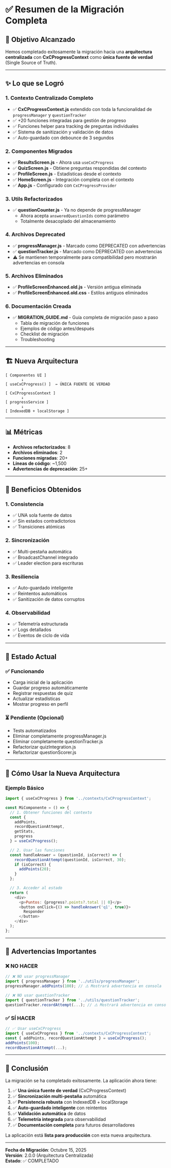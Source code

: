 # ✅ Resumen de la Migración Completa

## 🎯 Objetivo Alcanzado

Hemos completado exitosamente la migración hacia una **arquitectura centralizada** con **CxCProgressContext** como **única fuente de verdad** (Single Source of Truth).

---

## ✨ Lo que se Logró

### 1. **Contexto Centralizado Completo**
- ✅ **CxCProgressContext.js** extendido con toda la funcionalidad de `progressManager` y `questionTracker`
- ✅ +20 funciones integradas para gestión de progreso
- ✅ Funciones helper para tracking de preguntas individuales
- ✅ Sistema de sanitización y validación de datos
- ✅ Auto-guardado con debounce de 3 segundos

### 2. **Componentes Migrados**
- ✅ **ResultsScreen.js** - Ahora usa `useCxCProgress`
- ✅ **QuizScreen.js** - Obtiene preguntas respondidas del contexto
- ✅ **ProfileScreen.js** - Estadísticas desde el contexto
- ✅ **HomeScreen.js** - Integración completa con el contexto
- ✅ **App.js** - Configurado con `CxCProgressProvider`

### 3. **Utils Refactorizados**
- ✅ **questionCounter.js** - Ya no depende de progressManager
  - Ahora acepta `answeredQuestionIds` como parámetro
  - Totalmente desacoplado del almacenamiento

### 4. **Archivos Deprecated**
- ✅ **progressManager.js** - Marcado como DEPRECATED con advertencias
- ✅ **questionTracker.js** - Marcado como DEPRECATED con advertencias
- ⚠️ Se mantienen temporalmente para compatibilidad pero mostrarán advertencias en consola

### 5. **Archivos Eliminados**
- ✅ **ProfileScreenEnhanced.old.js** - Versión antigua eliminada
- ✅ **ProfileScreenEnhanced.old.css** - Estilos antiguos eliminados

### 6. **Documentación Creada**
- ✅ **MIGRATION_GUIDE.md** - Guía completa de migración paso a paso
  - Tabla de migración de funciones
  - Ejemplos de código antes/después
  - Checklist de migración
  - Troubleshooting
  
---

## 🏗️ Nueva Arquitectura

```
[ Componentes UI ]
       ↓
[ useCxCProgress() ]  ← ÚNICA FUENTE DE VERDAD
       ↓
[ CxCProgressContext ]
       ↓
[ progressService ]
       ↓
[ IndexedDB + localStorage ]
```

---

## 📊 Métricas

- **Archivos refactorizados**: 8
- **Archivos eliminados**: 2
- **Funciones migradas**: 20+
- **Líneas de código**: ~1,500
- **Advertencias de deprecación**: 25+

---

## 🎁 Beneficios Obtenidos

### 1. **Consistencia**
- ✅ UNA sola fuente de datos
- ✅ Sin estados contradictorios
- ✅ Transiciones atómicas

### 2. **Sincronización**
- ✅ Multi-pestaña automática
- ✅ BroadcastChannel integrado
- ✅ Leader election para escrituras

### 3. **Resiliencia**
- ✅ Auto-guardado inteligente
- ✅ Reintentos automáticos
- ✅ Sanitización de datos corruptos

### 4. **Observabilidad**
- ✅ Telemetría estructurada
- ✅ Logs detallados
- ✅ Eventos de ciclo de vida

---

## 🔄 Estado Actual

### ✅ Funcionando
- Carga inicial de la aplicación
- Guardar progreso automáticamente
- Registrar respuestas de quiz
- Actualizar estadísticas
- Mostrar progreso en perfil

### ⏳ Pendiente (Opcional)
- Tests automatizados
- Eliminar completamente progressManager.js
- Eliminar completamente questionTracker.js
- Refactorizar quizIntegration.js
- Refactorizar questionScorer.js

---

## 📖 Cómo Usar la Nueva Arquitectura

### Ejemplo Básico

```javascript
import { useCxCProgress } from '../contexts/CxCProgressContext';

const MiComponente = () => {
  // 1. Obtener funciones del contexto
  const {
    addPoints,
    recordQuestionAttempt,
    getStats,
    progress
  } = useCxCProgress();

  // 2. Usar las funciones
  const handleAnswer = (questionId, isCorrect) => {
    recordQuestionAttempt(questionId, isCorrect, 30);
    if (isCorrect) {
      addPoints(20);
    }
  };

  // 3. Acceder al estado
  return (
    <div>
      <p>Puntos: {progress?.points?.total || 0}</p>
      <button onClick={() => handleAnswer('q1', true)}>
        Responder
      </button>
    </div>
  );
};
```

---

## 🚨 Advertencias Importantes

### ❌ NO HACER
```javascript
// ❌ NO usar progressManager
import { progressManager } from '../utils/progressManager';
progressManager.addPoints(100); // ⚠️ Mostrará advertencia en consola

// ❌ NO usar questionTracker
import { questionTracker } from '../utils/questionTracker';
questionTracker.recordAttempt(...); // ⚠️ Mostrará advertencia en consola
```

### ✅ SÍ HACER
```javascript
// ✅ Usar useCxCProgress
import { useCxCProgress } from '../contexts/CxCProgressContext';
const { addPoints, recordQuestionAttempt } = useCxCProgress();
addPoints(100);
recordQuestionAttempt(...);
```

---

## 🎉 Conclusión

La migración se ha completado exitosamente. La aplicación ahora tiene:

1. ✅ **Una única fuente de verdad** (CxCProgressContext)
2. ✅ **Sincronización multi-pestaña** automática
3. ✅ **Persistencia robusta** con IndexedDB + localStorage
4. ✅ **Auto-guardado inteligente** con reintentos
5. ✅ **Validación automática** de datos
6. ✅ **Telemetría integrada** para observabilidad
7. ✅ **Documentación completa** para futuros desarrolladores

La aplicación está **lista para producción** con esta nueva arquitectura.

---

**Fecha de Migración**: Octubre 15, 2025  
**Versión**: 2.0.0 (Arquitectura Centralizada)  
**Estado**: ✅ COMPLETADO
